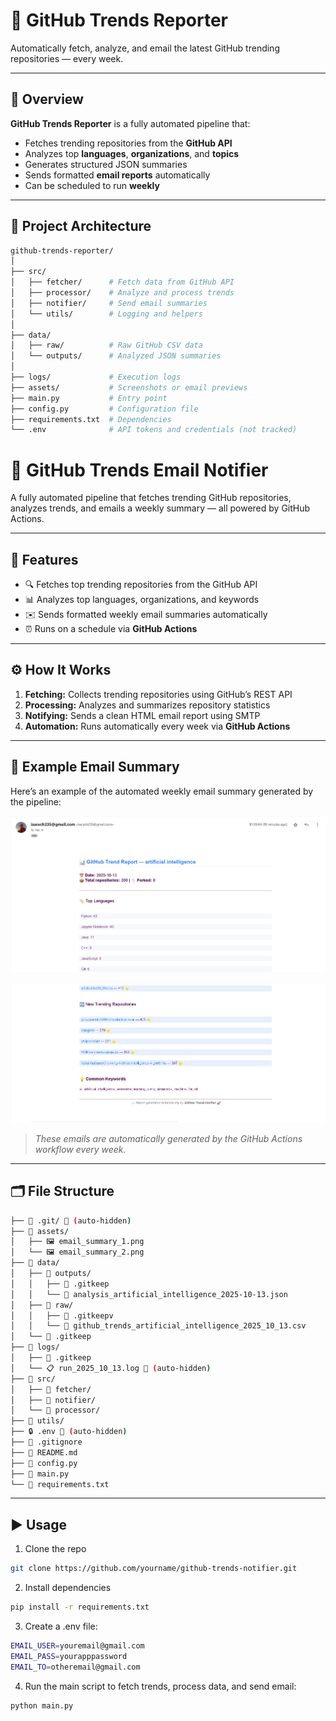 # 🤖 GitHub Trends Reporter

Automatically fetch, analyze, and email the latest GitHub trending repositories — every week.

---

## 🚀 Overview

**GitHub Trends Reporter** is a fully automated pipeline that:
- Fetches trending repositories from the **GitHub API**
- Analyzes top **languages**, **organizations**, and **topics**
- Generates structured JSON summaries
- Sends formatted **email reports** automatically
- Can be scheduled to run **weekly**

---

## 🧠 Project Architecture

```bash
github-trends-reporter/
│
├── src/
│   ├── fetcher/      # Fetch data from GitHub API
│   ├── processor/    # Analyze and process trends
│   ├── notifier/     # Send email summaries
│   └── utils/        # Logging and helpers
│
├── data/
│   ├── raw/          # Raw GitHub CSV data
│   └── outputs/      # Analyzed JSON summaries
│
├── logs/             # Execution logs
├── assets/           # Screenshots or email previews
├── main.py           # Entry point
├── config.py         # Configuration file
├── requirements.txt  # Dependencies
└── .env              # API tokens and credentials (not tracked)
```
# 🤖 GitHub Trends Email Notifier

A fully automated pipeline that fetches trending GitHub repositories, analyzes trends, and emails a weekly summary — all powered by GitHub Actions.

---

## 🚀 Features
- 🔍 Fetches top trending repositories from the GitHub API  
- 📊 Analyzes top languages, organizations, and keywords  
- ✉️ Sends formatted weekly email summaries automatically  
- ⏰ Runs on a schedule via **GitHub Actions**

---

## ⚙️ How It Works
1. **Fetching:** Collects trending repositories using GitHub’s REST API  
2. **Processing:** Analyzes and summarizes repository statistics  
3. **Notifying:** Sends a clean HTML email report using SMTP  
4. **Automation:** Runs automatically every week via **GitHub Actions**

---

## 🧠 Example Email Summary
Here’s an example of the automated weekly email summary generated by the pipeline:

<p align="center">
  <img src="assets/email_summary_1.png" alt="GitHub Trends Email Example 1" width="600">
</p>

<p align="center">
  <img src="assets/email_summary_2.png" alt="GitHub Trends Email Example 2" width="600">
</p>

> _These emails are automatically generated by the GitHub Actions workflow every week._

---

## 🗂️ File Structure
```bash
├── 📁 .git/ 🚫 (auto-hidden)
├── 📁 assets/
│   ├── 🖼️ email_summary_1.png
│   └── 🖼️ email_summary_2.png
├── 📁 data/
│   ├── 📁 outputs/
│   │   ├── 📄 .gitkeep
│   │   └── 📄 analysis_artificial_intelligence_2025-10-13.json
│   ├── 📁 raw/
│   │   ├── 📄 .gitkeepv
│   │   └── 📄 github_trends_artificial_intelligence_2025_10_13.csv
│   └── 📄 .gitkeep
├── 📁 logs/
│   ├── 📄 .gitkeep
│   └── 📋 run_2025_10_13.log 🚫 (auto-hidden)
├── 📁 src/
│   ├── 📁 fetcher/
│   ├── 📁 notifier/
│   └── 📁 processor/
├── 📁 utils/
├── 🔒 .env 🚫 (auto-hidden)
├── 🚫 .gitignore
├── 📖 README.md
├── 🐍 config.py
├── 🐍 main.py
└── 📄 requirements.txt
```

---

## ▶️ Usage
1. Clone the repo  
```bash
git clone https://github.com/yourname/github-trends-notifier.git
```
2. Install dependencies
```bash
pip install -r requirements.txt
```
3. Create a .env file:
```bash
EMAIL_USER=youremail@gmail.com
EMAIL_PASS=yourapppassword
EMAIL_TO=otheremail@gmail.com
```
4. Run the main script to fetch trends, process data, and send email:

```bash
python main.py
```


